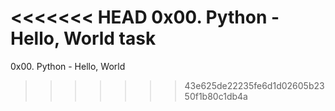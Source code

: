 <<<<<<< HEAD
0x00. Python - Hello, World task
=======
0x00. Python - Hello, World

>>>>>>> 43e625de22235fe6d1d02605b2350f1b80c1db4a
